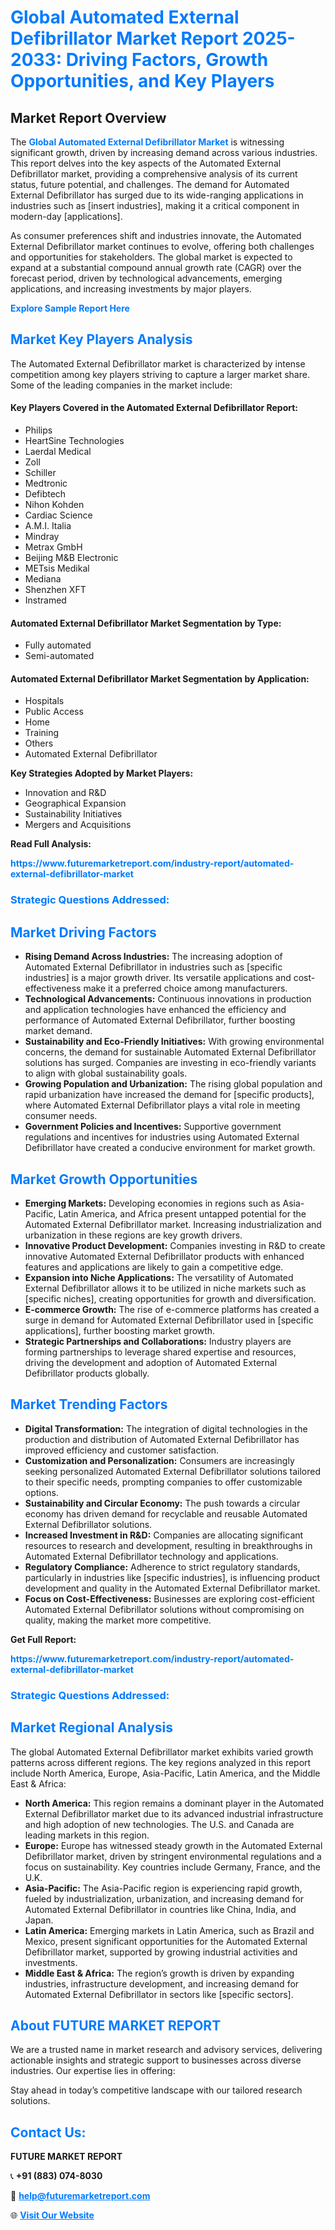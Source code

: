 <h1 style="color: #007BFF;">Global Automated External Defibrillator Market Report 2025-2033: Driving Factors, Growth Opportunities, and Key Players</h1>

<section id="overview">
<h2>Market Report Overview</h2>
<p>The <a href="https://www.futuremarketreport.com/industry-report/automated-external-defibrillator-market" style="color: #007BFF; text-decoration: none;"><strong>Global Automated External Defibrillator Market</strong></a> is witnessing significant growth, driven by increasing demand across various industries. This report delves into the key aspects of the Automated External Defibrillator market, providing a comprehensive analysis of its current status, future potential, and challenges. The demand for Automated External Defibrillator has surged due to its wide-ranging applications in industries such as [insert industries], making it a critical component in modern-day [applications].</p>
<p>As consumer preferences shift and industries innovate, the Automated External Defibrillator market continues to evolve, offering both challenges and opportunities for stakeholders. The global market is expected to expand at a substantial compound annual growth rate (CAGR) over the forecast period, driven by technological advancements, emerging applications, and increasing investments by major players.</p>
</section>

<section id="overview">
<p><a href="https://www.futuremarketreport.com/request-sample/reportId=125374" style="color: #007BFF; text-decoration: none;"><strong>Explore Sample Report Here</strong></a></p>
</section>

<section id="key-players">
<h2 style="color: #007BFF;">Market Key Players Analysis</h2>
<p>The Automated External Defibrillator market is characterized by intense competition among key players striving to capture a larger market share. Some of the leading companies in the market include:</p>
<h4>Key Players Covered in the Automated External Defibrillator Report:</h4>
<ul><li>Philips</li><li>HeartSine Technologies</li><li>Laerdal Medical</li><li>Zoll</li><li>Schiller</li><li>Medtronic</li><li>Defibtech</li><li>Nihon Kohden</li><li>Cardiac Science</li><li>A.M.I. Italia</li><li>Mindray</li><li>Metrax GmbH</li><li>Beijing M&amp;B Electronic</li><li>METsis Medikal</li><li>Mediana</li><li>Shenzhen XFT</li><li>Instramed</li></ul>
<h4>Automated External Defibrillator Market Segmentation by Type:</h4>
<ul><li>Fully automated</li><li>Semi-automated</li></ul>

<h4>Automated External Defibrillator Market Segmentation by Application:</h4>
<ul><li>Hospitals</li><li>Public Access</li><li>Home</li><li>Training</li><li>Others</li><li>Automated External Defibrillator</li></ul>
<p><strong>Key Strategies Adopted by Market Players:</strong></p>
<ul>
<li>Innovation and R&D</li>
<li>Geographical Expansion</li>
<li>Sustainability Initiatives</li>
<li>Mergers and Acquisitions</li>
</ul>
</section>

<section>
<p><strong>Read Full Analysis: </strong></p><a href="https://www.futuremarketreport.com/industry-report/automated-external-defibrillator-market" style="color: #007BFF; text-decoration: none;"><strong>https://www.futuremarketreport.com/industry-report/automated-external-defibrillator-market</strong></a>
<h3 style="color: #007BFF;">Strategic Questions Addressed:</h3>
</section>

<section id="driving-factors">
<h2 style="color: #007BFF;">Market Driving Factors</h2>
<ul>
<li><strong>Rising Demand Across Industries:</strong> The increasing adoption of Automated External Defibrillator in industries such as [specific industries] is a major growth driver. Its versatile applications and cost-effectiveness make it a preferred choice among manufacturers.</li>
<li><strong>Technological Advancements:</strong> Continuous innovations in production and application technologies have enhanced the efficiency and performance of Automated External Defibrillator, further boosting market demand.</li>
<li><strong>Sustainability and Eco-Friendly Initiatives:</strong> With growing environmental concerns, the demand for sustainable Automated External Defibrillator solutions has surged. Companies are investing in eco-friendly variants to align with global sustainability goals.</li>
<li><strong>Growing Population and Urbanization:</strong> The rising global population and rapid urbanization have increased the demand for [specific products], where Automated External Defibrillator plays a vital role in meeting consumer needs.</li>
<li><strong>Government Policies and Incentives:</strong> Supportive government regulations and incentives for industries using Automated External Defibrillator have created a conducive environment for market growth.</li>
</ul>
</section>

<section id="growth-opportunities">
<h2 style="color: #007BFF;">Market Growth Opportunities</h2>
<ul>
<li><strong>Emerging Markets:</strong> Developing economies in regions such as Asia-Pacific, Latin America, and Africa present untapped potential for the Automated External Defibrillator market. Increasing industrialization and urbanization in these regions are key growth drivers.</li>
<li><strong>Innovative Product Development:</strong> Companies investing in R&D to create innovative Automated External Defibrillator products with enhanced features and applications are likely to gain a competitive edge.</li>
<li><strong>Expansion into Niche Applications:</strong> The versatility of Automated External Defibrillator allows it to be utilized in niche markets such as [specific niches], creating opportunities for growth and diversification.</li>
<li><strong>E-commerce Growth:</strong> The rise of e-commerce platforms has created a surge in demand for Automated External Defibrillator used in [specific applications], further boosting market growth.</li>
<li><strong>Strategic Partnerships and Collaborations:</strong> Industry players are forming partnerships to leverage shared expertise and resources, driving the development and adoption of Automated External Defibrillator products globally.</li>
</ul>
</section>

<section id="trending-factors">
<h2 style="color: #007BFF;">Market Trending Factors</h2>
<ul>
<li><strong>Digital Transformation:</strong> The integration of digital technologies in the production and distribution of Automated External Defibrillator has improved efficiency and customer satisfaction.</li>
<li><strong>Customization and Personalization:</strong> Consumers are increasingly seeking personalized Automated External Defibrillator solutions tailored to their specific needs, prompting companies to offer customizable options.</li>
<li><strong>Sustainability and Circular Economy:</strong> The push towards a circular economy has driven demand for recyclable and reusable Automated External Defibrillator solutions.</li>
<li><strong>Increased Investment in R&D:</strong> Companies are allocating significant resources to research and development, resulting in breakthroughs in Automated External Defibrillator technology and applications.</li>
<li><strong>Regulatory Compliance:</strong> Adherence to strict regulatory standards, particularly in industries like [specific industries], is influencing product development and quality in the Automated External Defibrillator market.</li>
<li><strong>Focus on Cost-Effectiveness:</strong> Businesses are exploring cost-efficient Automated External Defibrillator solutions without compromising on quality, making the market more competitive.</li>
</ul>
</section>

<section>
<p><strong>Get Full Report: </strong></p><a href="https://www.futuremarketreport.com/industry-report/automated-external-defibrillator-market" style="color: #007BFF; text-decoration: none;"><strong>https://www.futuremarketreport.com/industry-report/automated-external-defibrillator-market</strong></a>
<h3 style="color: #007BFF;">Strategic Questions Addressed:</h3>
</section>


<section id="regional-analysis">
<h2 style="color: #007BFF;">Market Regional Analysis</h2>
<p>The global Automated External Defibrillator market exhibits varied growth patterns across different regions. The key regions analyzed in this report include North America, Europe, Asia-Pacific, Latin America, and the Middle East & Africa:</p>
<ul>
<li><strong>North America:</strong> This region remains a dominant player in the Automated External Defibrillator market due to its advanced industrial infrastructure and high adoption of new technologies. The U.S. and Canada are leading markets in this region.</li>
<li><strong>Europe:</strong> Europe has witnessed steady growth in the Automated External Defibrillator market, driven by stringent environmental regulations and a focus on sustainability. Key countries include Germany, France, and the U.K.</li>
<li><strong>Asia-Pacific:</strong> The Asia-Pacific region is experiencing rapid growth, fueled by industrialization, urbanization, and increasing demand for Automated External Defibrillator in countries like China, India, and Japan.</li>
<li><strong>Latin America:</strong> Emerging markets in Latin America, such as Brazil and Mexico, present significant opportunities for the Automated External Defibrillator market, supported by growing industrial activities and investments.</li>
<li><strong>Middle East & Africa:</strong> The region’s growth is driven by expanding industries, infrastructure development, and increasing demand for Automated External Defibrillator in sectors like [specific sectors].</li>
</ul>
</section>

<footer>
<h2 style="color: #007BFF;">About FUTURE MARKET REPORT</h2>
<p>We are a trusted name in market research and advisory services, delivering actionable insights and strategic support to businesses across diverse industries. Our expertise lies in offering:</p>

<p>Stay ahead in today’s competitive landscape with our tailored research solutions.</p>

<h2 style="color: #007BFF;">Contact Us:</h2>
<p><strong>FUTURE MARKET REPORT</strong></p>
<p>📞 <strong>+91 (883) 074-8030</strong></p>
<p>📧 <strong><a href="mailto:help@futuremarketreport.com" style="color: #007BFF;">help@futuremarketreport.com</a></strong></p>
<p>🌐 <strong><a href="https://www.futuremarketreport.com/" style="color: #007BFF;">Visit Our Website</a></strong></p>
</footer>